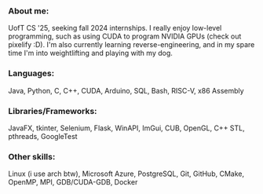 ### About me:
UofT CS '25, seeking fall 2024 internships. I really enjoy low-level programming, such as using CUDA to program NVIDIA GPUs (check out pixelify :D). I'm also currently learning reverse-engineering, and in my spare time I'm into weightlifting and playing with my dog.
### Languages: 
Java, Python, C, C++, CUDA, Arduino, SQL, Bash, RISC-V, x86 Assembly
### Libraries/Frameworks: 
JavaFX, tkinter, Selenium, Flask, WinAPI, ImGui, CUB, OpenGL, C++ STL, pthreads, GoogleTest
### Other skills: 
Linux (i use arch btw), Microsoft Azure, PostgreSQL, Git, GitHub, CMake, OpenMP, MPI, GDB/CUDA-GDB, Docker

